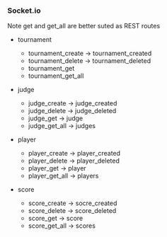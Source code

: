 ### Socket.io

Note get and get_all are better suted as REST routes

- tournament

  - tournament_create -> tournament_created
  - tournament_delete -> tournament_deleted
  - tournament_get
  - tournament_get_all

- judge

  - judge_create -> judge_created
  - judge_delete -> judge_deleted
  - judge_get -> judge
  - judge_get_all -> judges

- player

  - player_create -> player_created
  - player_delete -> player_deleted
  - player_get -> player
  - player_get_all -> players

- score
  - score_create -> socre_created
  - score_delete -> score_deleted
  - score_get -> score
  - score_get_all -> scores
